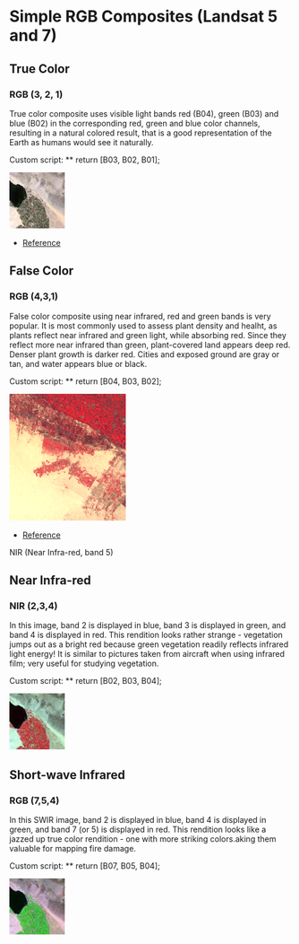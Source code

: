 # Simple RGB Composites (Landsat 5 and 7)

## True Color

### RGB (3, 2, 1)

True color composite uses visible light bands red (B04), green (B03) and blue (B02) in the corresponding red, green and blue color channels, resulting in a natural colored result, that is a good representation of the Earth as humans would see it naturally.

Custom script: ** return [B03, B02, B01];

![True color sample](fig/fig1.png)

 - [Reference](https://www.usgs.gov/land-resources/nli/landsat/landsat-5?qt-science_support_page_related_con=0#qt-science_support_page_related_con)

## False Color

### RGB (4,3,1)

False color composite using near infrared, red and green bands is very popular. It is most commonly used to assess plant density and healht, as plants reflect near infrared and green light, while absorbing red. Since they reflect more near infrared than green, plant-covered land appears deep red. Denser plant growth is darker red. Cities and exposed ground are gray or tan, and water appears blue or black.

Custom script: ** return [B04, B03, B02];

![False color sample](fig/fig4.png)

 - [Reference](https://earthobservatory.nasa.gov/features/FalseColor)
 
 NIR (Near Infra-red, band 5)

## Near Infra-red

### NIR (2,3,4)

In this image, band 2 is displayed in blue, band 3 is displayed in green, and band 4 is displayed in red. This rendition looks rather strange - vegetation jumps out as a bright red because green vegetation readily reflects infrared light energy! It is similar to pictures taken from aircraft when using infrared film; very useful for studying vegetation.

Custom script: ** return [B02, B03, B04];

![SWIR sample](fig/fig2.png)


## Short-wave Infrared

### RGB (7,5,4)

In this SWIR image, band 2 is displayed in blue, band 4 is displayed in green, and band 7 (or 5) is displayed in red. This rendition looks like a jazzed up true color rendition - one with more striking colors.aking them valuable for mapping fire damage.

Custom script: ** return [B07, B05, B04];

![SWIR sample](fig/fig3.png)

